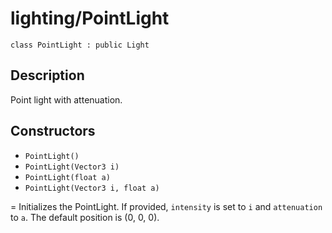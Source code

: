 # lighting/PointLight

`class PointLight : public Light`

## Description

Point light with attenuation.

## Constructors

- `PointLight()`
- `PointLight(Vector3 i)`
- `PointLight(float a)`
- `PointLight(Vector3 i, float a)`

= Initializes the PointLight. If provided, `intensity` is set to `i` and `attenuation` to `a`. The default position is (0, 0, 0).
